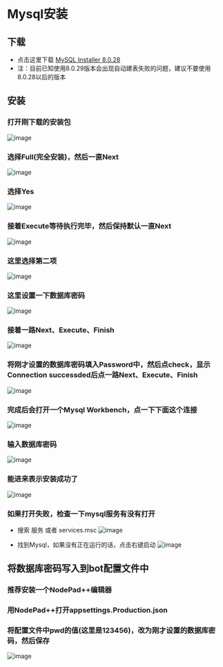 # Mysql安装

## 下载
- 点击这里下载 [MySQL Installer 8.0.28](https://dev.mysql.com/get/Downloads/MySQLInstaller/mysql-installer-community-8.0.28.0.msi)
- 注：目前已知使用8.0.29版本会出现自动建表失败的问题，建议不要使用8.0.28以后的版本

## 安装

### 打开刚下载的安装包
![image](https://user-images.githubusercontent.com/89188316/161034492-b420439a-f5fb-4bfd-bc3a-d43e63ac9bb5.png)

### 选择Full(完全安装)，然后一直Next
![image](https://user-images.githubusercontent.com/89188316/161034853-96cc6e51-3a71-4621-8b22-1e066ba3b4c1.png)

### 选择Yes
![image](https://user-images.githubusercontent.com/89188316/161035483-5c07bc2a-2b0c-4839-97a0-77872064cb50.png)

### 接着Execute等待执行完毕，然后保持默认一直Next
![image](https://user-images.githubusercontent.com/89188316/161036291-05d4f84d-7d61-470c-b12d-be219bd8e85c.png)

### 这里选择第二项
![image](https://user-images.githubusercontent.com/89188316/161036600-0c7eb97c-5c65-4c9f-880f-09f8a8283869.png)

### 这里设置一下数据库密码
![image](https://user-images.githubusercontent.com/89188316/161037041-b2891423-b1ec-4705-9deb-c94785645760.png)

### 接着一路Next、Execute、Finish
![image](https://user-images.githubusercontent.com/89188316/161037448-f0ff8f57-68a0-4a56-9d40-aef87be72f02.png)

### 将刚才设置的数据库密码填入Password中，然后点check，显示Connection successded后点一路Next、Execute、Finish
![image](https://user-images.githubusercontent.com/89188316/161037965-01a850d5-cc5f-484f-b60f-f8e4cb07a7ed.png)

### 完成后会打开一个Mysql Workbench，点一下下面这个连接
![image](https://user-images.githubusercontent.com/89188316/161039046-bbf3b5de-0d7a-44df-a178-8a4ac53396e7.png)

### 输入数据库密码
![image](https://user-images.githubusercontent.com/89188316/161039376-873eac51-2a37-45a2-ad68-91418f1914b2.png)

### 能进来表示安装成功了
![image](https://user-images.githubusercontent.com/89188316/161039540-72f1b007-4266-40e8-8ab0-8e0df30ef04f.png)

### 如果打开失败，检查一下mysql服务有没有打开
- 搜索 服务 或者 services.msc
![image](https://user-images.githubusercontent.com/89188316/161040329-7fde87a3-4268-47dd-92e4-88059add0170.png)

- 找到Mysql，如果没有正在运行的话，点击右键启动
![image](https://user-images.githubusercontent.com/89188316/161040800-bc413e1d-02e2-4b69-9e78-b823d349b75e.png)

## 将数据库密码写入到bot配置文件中
### 推荐安装一个NodePad++编辑器
### 用NodePad++打开appsettings.Production.json
### 将配置文件中pwd的值(这里是123456)，改为刚才设置的数据库密码，然后保存
![image](https://user-images.githubusercontent.com/89188316/161043245-510c6c00-a2f1-4ed1-864c-f420c4795635.png)


